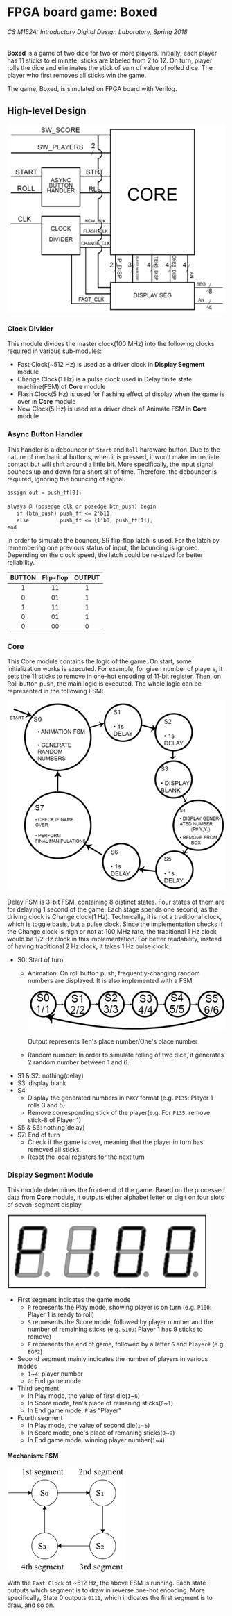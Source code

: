 # FPGA board game: Boxed
###### CS M152A: Introductory Digital Design Laboratory, Spring 2018

**Boxed** is a game of two dice for two or more players. Initially, each
player has 11 sticks to eliminate; sticks are labeled from 2 to 12. On turn,
player rolls the dice and eliminates the stick of sum of value of rolled dice.
The player who first removes all sticks win the game.

The game, Boxed, is simulated on FPGA board with Verilog.

## High-level Design
![High-level Design](/img/structure.png)

### Clock Divider
This module divides the master clock(100 MHz) into the following clocks required
in various sub-modules:
* Fast Clock(~512 Hz) is used as a driver clock in **Display Segment** module
* Change Clock(1 Hz) is a pulse clock used in Delay finite state machine(FSM) 
	of **Core** module
* Flash Clock(5 Hz) is used for flashing effect of display when the game is over 
	in **Core** module
* New Clock(5 Hz) is used as a driver clock of Animate FSM in **Core** module


### Async Button Handler
This handler is a debouncer of `Start` and `Roll` hardware button. Due to
the nature of mechanical buttons, when it is pressed, it won't 
make immediate contact but will shift around a little bit. More specifically,
the input signal bounces up and down for a short slit of time. Therefore, the
debouncer is required, ignoring the bouncing of signal.
```
assign out = push_ff[0];

always @ (posedge clk or posedge btn_push) begin
   if (btn_push) push_ff <= 2'b11;
   else          push_ff <= {1'b0, push_ff[1]};
end
```
In order to simulate the bouncer, SR flip-flop latch is used. For the latch by 
remembering one previous status of input, the bouncing is ignored. Depending on
the clock speed, the latch could be re-sized for better reliability.

| BUTTON | Flip-flop | OUTPUT |
|:------:|:---------:|:------:|
| 1      | 11        | 1      |
| 0      | 01        | 1      |
| 1      | 11        | 1      |
| 0      | 01        | 1      |
| 0      | 00        | 0      |

### Core
This Core module contains the logic of the game. On start, some initialization
works is executed. For example, for given number of players, it sets the
11 sticks to remove in one-hot encoding of 11-bit register. Then, on Roll button
push, the main logic is executed. The whole logic can be represented in the 
following FSM:

![Delay FSM](/img/delay_fsm.png)

Delay FSM is 3-bit FSM, containing 8 distinct states. Four states of them
are for delaying 1 second of the game. Each stage spends one second, as 
the driving clock is Change clock(1 Hz). Technically, it is not a traditional
clock, which is toggle basis, but a pulse clock. Since the implementation checks
if the Change clock is high or not at 100 MHz rate, the traditional 1 Hz clock
would be 1/2 Hz clock in this implementation. For better readability, instead of 
having traditional 2 Hz clock, it takes 1 Hz pulse clock.

* S0: Start of turn
	* Animation: On roll button push, frequently-changing random numbers are
		displayed. It is also implemented with a FSM:
		
		![Animate FSM](/img/animate_fsm.png)
		
		Output represents Ten's place number/One's place number
	* Random number: In order to simulate rolling of two dice, it generates 2
		random number between 1 and 6.
* S1 & S2: nothing(delay)
* S3: display blank
* S4
	* Display the generated numbers in `P#XY` format (e.g. `P135`: Player 1 rolls
		3 and 5)
	* Remove corresponding stick of the player(e.g. For `P135`, remove stick-8 of
		Player 1)
* S5 & S6: nothing(delay)
* S7: End of turn
	* Check if the game is over, meaning that the player in turn has removed all
		sticks.
	* Reset the local registers for the next turn

### Display Segment Module
This module determines the front-end of the game. Based on the processed data from
**Core** module, it outputs either alphabet letter or digit on four slots of 
seven-segment display.

![Seven Segments](/img/seven_seg.png)

* First segment indicates the game mode
    * `P` represents the Play mode, showing player is on turn (e.g. `P100`: Player 1 is ready to roll)
    * `S` represents the Score mode, followed by player number and the number of remaining
        sticks (e.g. `S109`: Player 1 has 9 sticks to remove) 
    * `E` represents the end of game, followed by a letter `G` and `Player#` (e.g. `EGP2`)
* Second segment mainly indicates the number of players in various modes
    * `1`~`4`: player number
    * `G`: End game mode
* Third segment
    * In Play mode, the value of first die(`1`~`6`)
    * In Score mode, ten's place of remaning sticks(`0`~`1`)
    * In End game mode, `P` as "Player"
* Fourth segment
    * In Play mode, the value of second die(`1`~`6`)
    * In Score mode, one's place of remaning sticks(`0`~`9`)
    * In End game mode, winning player number(`1`~`4`)
    
#### Mechanism: FSM
![Display FSM](/img/display_fsm.png)

With the `Fast Clock` of ~512 Hz, the above FSM is running. Each state outputs 
which segment is to draw in reverse one-hot encoding. More specifically, State 0 
outputs `0111`, which indicates the first segment is to draw, and so on. 